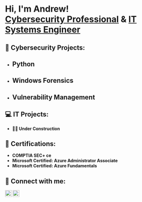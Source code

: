 <h1>Hi, I'm Andrew! <br/><a href="https://https://github.com/atucke7">Cybersecurity Professional</a> & <a href="https://www.linkedin.com/in/andrewtucker27/">IT Systems Engineer</a>

<h2>🔐 Cybersecurity Projects:</h2>

- <b>Python</b>
  - 
- <b>Windows Forensics</b>
  - 
- <b>Vulnerability Management</b>
  - 

<h2>💻 IT Projects:</h2>

- <b>👷🏽 Under Construction </b>

<h2>📜 Certifications:</h2>

- <b>COMPTIA SEC+ ce</b>
- <b>Microsoft Certified: Azure Administrator Associate</b>
- <b>Microsoft Certified: Azure Fundamentals</b>

<h2> 🤳 Connect with me:</h2>

[<img align="left" alt="AndrewTucker | LinkedIn" width="22px" src="https://cdn.jsdelivr.net/npm/simple-icons@v3/icons/linkedin.svg" />][linkedin]
[<img align="left" alt="AndrewTucker | Gmail" width="22px" src="https://cdn.jsdelivr.net/npm/simple-icons@3.13.0/icons/gmail.svg" />][Gmail]

[linkedin]: https://www.linkedin.com/in/andrewtucker27/
[Gmail]: mailto:tuckera.mills@gmail.com
